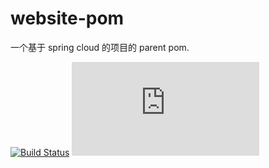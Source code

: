 # website-pom

一个基于 spring cloud 的项目的 parent pom.

[![Build Status](https://img.shields.io/travis/sunxuia/website-pom?style=flat-square)](https://travis-ci.org/sunxuia/website-pom)
[![Snapshots Version](https://img.shields.io/maven-metadata/v/https/raw.githubusercontent.com/sunxuia/maven-repo/master/net/sunxu/website/website-pom/maven-metadata.xml?style=flat-square)](https://github.com/sunxuia/maven-repo/tree/master/net/sunxu/website/website-pom)

